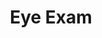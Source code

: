---
title: Eye Exam
image: btvwag5.jpg
description: Sean giving an overview of Spine.js framework
category: carousel
---